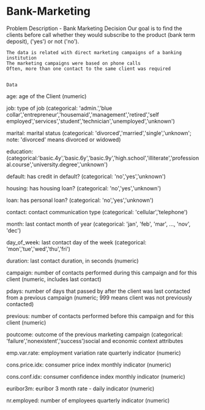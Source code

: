 # Bank-Marketing
Problem Description - Bank Marketing Decision
Our goal is to find the clients before call whether they would subscribe to the product (bank term deposit), ('yes') or not ('no').

    The data is related with direct marketing campaigns of a banking institution
    The marketing campaigns were based on phone calls
    Often, more than one contact to the same client was required
    
    
    Data
age: age of the Client (numeric)

job: type of job (categorical: 'admin.','blue collar','entrepreneur','housemaid','management','retired','self employed','services','student','technician','unemployed','unknown')

marital: marital status (categorical: 'divorced','married','single','unknown'; note: 'divorced' means                       divorced or widowed)

education:   (categorical:'basic.4y','basic.6y','basic.9y','high.school','illiterate','professional.course','university.degree','unknown')

default: has credit in default? (categorical: 'no','yes','unknown')

housing: has housing loan? (categorical: 'no','yes','unknown')

loan: has personal loan? (categorical: 'no','yes','unknown')

contact: contact communication type (categorical: 'cellular','telephone')

month: last contact month of year (categorical: 'jan', 'feb', 'mar', ..., 'nov', 'dec')

day_of_week: last contact day of the week (categorical: 'mon','tue','wed','thu','fri')

duration: last contact duration, in seconds (numeric)

campaign: number of contacts performed during this campaign and for this client (numeric, includes last                     contact)

pdays: number of days that passed by after the client was last contacted from a previous campaign (numeric;              999 means client was not previously contacted)

previous: number of contacts performed before this campaign and for this client (numeric)

poutcome: outcome of the previous marketing campaign (categorical: 'failure','nonexistent','success')social                 and economic context attributes

emp.var.rate: employment variation rate quarterly indicator (numeric)

cons.price.idx: consumer price index monthly indicator (numeric)

cons.conf.idx: consumer confidence index monthly indicator (numeric)

euribor3m: euribor 3 month rate - daily indicator (numeric)

nr.employed: number of employees quarterly indicator (numeric)
